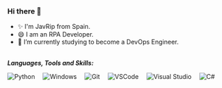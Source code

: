 ### Hi there 👋


- ✨ I'm JavRip from Spain.
- 😄 I am an RPA Developer.
- 🌱 I’m currently studying to become a DevOps Engineer.


<br>**_Languages, Tools and Skills:_**<br>

![Python](https://img.shields.io/badge/Python-FFD43B?style=for-the-badge&logo=python&logoColor=blue)&emsp; ![Windows](https://img.shields.io/badge/Windows-0078D6?style=for-the-badge&logo=windows&logoColor=white)&emsp; ![Git](https://img.shields.io/badge/GIT-E44C30?style=for-the-badge&logo=git&logoColor=white)&emsp; ![VSCode](https://img.shields.io/badge/VSCode-0078D4?style=for-the-badge&logo=visual%20studio%20code&logoColor=white)&emsp; ![Visual Studio](https://img.shields.io/badge/Visual_Studio-5C2D91?style=for-the-badge&logo=visual%20studio&logoColor=white)&emsp; ![C#](https://img.shields.io/badge/C%23-239120?style=for-the-badge&logo=c-sharp&logoColor=white)
